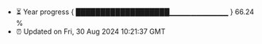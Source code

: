 - ⏳ Year progress { ███████████████████▁▁▁▁▁▁▁▁▁▁▁ } 66.24 %
- ⏰ Updated on Fri, 30 Aug 2024 10:21:37 GMT

